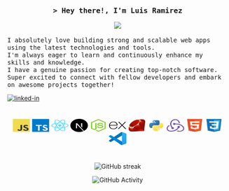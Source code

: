 <h3 align="center">
  <samp>&gt; Hey there!, I'm <b>Luis Ramirez</b></samp>
</h3>
<p align="center">
  <img src="https://readme-typing-svg.demolab.com?font=Fira+Code&size=14&pause=1000&color=fca311&center=true&vCenter=true&repeat=false&width=500&lines=I'm+a+full+stack+software+engineer+based+on+Brazil" />
</p>

<p>
  <samp>
    I absolutely love building strong and scalable web apps using the latest technologies and tools.<br />
    I'm always eager to learn and continuously enhance my skills and knowledge.<br />
    I have a genuine passion for creating top-notch software. <br />
    Super excited to connect with fellow developers and embark on awesome projects together!
   </samp> <br />
</p>
<p>
   <a href="https://linkedin.com/in/luismramirezr" target="_blank">
    <img src="https://img.shields.io/badge/LinkedIn-0077B5?style=for-the-badge&logo=linkedin&logoColor=white" alt="linked-in"/>
  </a>
</p>

#

<p align="center" style="display: inline_block">
  <img align="center" alt="Js" height="30" width="40" src="https://raw.githubusercontent.com/devicons/devicon/master/icons/javascript/javascript-original.svg">
  <img align="center" alt="Ts" height="30" width="40" src="https://raw.githubusercontent.com/devicons/devicon/master/icons/typescript/typescript-original.svg">
  <img align="center" alt="React" height="30" width="40" src="https://raw.githubusercontent.com/devicons/devicon/master/icons/react/react-original.svg">
  <img align="center" alt="NextJS" height="30" width="40" src="https://raw.githubusercontent.com/devicons/devicon/master/icons/nextjs/nextjs-original.svg">
  <img align="center" alt="Node" height="30" width="40" src="https://raw.githubusercontent.com/devicons/devicon/master/icons/nodejs/nodejs-original.svg">
  <img align="center" alt="ExpressJS" height="30" width="40" src="https://raw.githubusercontent.com/devicons/devicon/master/icons/express/express-original.svg">
  <img align="center" alt="Ruby" height="30" width="40" src="https://raw.githubusercontent.com/devicons/devicon/master/icons/ruby/ruby-original.svg">
  <img align="center" alt="Python" height="30" width="40" src="https://raw.githubusercontent.com/devicons/devicon/master/icons/python/python-original.svg">
  <img align="center" alt="Redux" height="30" width="40" src="https://raw.githubusercontent.com/devicons/devicon/master/icons/redux/redux-original.svg">
  <img align="center" alt="HTML" height="30" width="40" src="https://raw.githubusercontent.com/devicons/devicon/master/icons/html5/html5-original.svg">
  <img align="center" alt="CSS" height="30" width="40" src="https://raw.githubusercontent.com/devicons/devicon/master/icons/css3/css3-original.svg">
  <img align="center" alt="VSCode" height="30" width="40" src="https://raw.githubusercontent.com/devicons/devicon/master/icons/vscode/vscode-original.svg">
</p>

#

<p align="right">
 <a href="https://luismramirezr.com" target="blank">
 </a>
</p>

<p align="center">
    <img src="https://streak-stats.demolab.com?user=luismramirezr&theme=monokai-metallian&hide_border=true&date_format=M%20j%5B%2C%20Y%5D&mode=weekly" alt="GitHub streak"/>
</p>
<p align="center">
    <img src="https://github-readme-activity-graph.cyclic.app/graph?username=luismramirezr&custom_title=GitHub%20Activity&area=true&theme=monokai&bg_color=1F222E&hide_border=true&height=400" alt="GitHub Activity"/>
</p>
